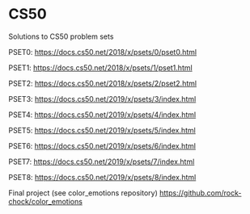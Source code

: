 # CS50

Solutions to CS50 problem sets

PSET0:
https://docs.cs50.net/2018/x/psets/0/pset0.html

PSET1:
https://docs.cs50.net/2018/x/psets/1/pset1.html

PSET2:
https://docs.cs50.net/2018/x/psets/2/pset2.html

PSET3:
https://docs.cs50.net/2019/x/psets/3/index.html

PSET4:
https://docs.cs50.net/2019/x/psets/4/index.html

PSET5:
https://docs.cs50.net/2019/x/psets/5/index.html

PSET6:
https://docs.cs50.net/2019/x/psets/6/index.html

PSET7:
https://docs.cs50.net/2019/x/psets/7/index.html

PSET8:
https://docs.cs50.net/2019/x/psets/8/index.html

Final project (see color_emotions repository)
https://github.com/rock-chock/color_emotions
